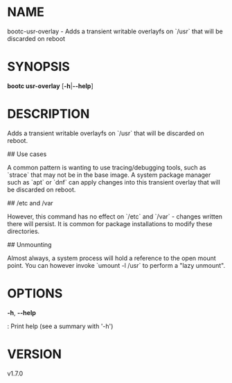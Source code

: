 # NAME

bootc-usr-overlay - Adds a transient writable overlayfs on \`/usr\` that
will be discarded on reboot

# SYNOPSIS

**bootc usr-overlay** \[**-h**\|**\--help**\]

# DESCRIPTION

Adds a transient writable overlayfs on \`/usr\` that will be discarded
on reboot.

\## Use cases

A common pattern is wanting to use tracing/debugging tools, such as
\`strace\` that may not be in the base image. A system package manager
such as \`apt\` or \`dnf\` can apply changes into this transient overlay
that will be discarded on reboot.

\## /etc and /var

However, this command has no effect on \`/etc\` and \`/var\` - changes
written there will persist. It is common for package installations to
modify these directories.

\## Unmounting

Almost always, a system process will hold a reference to the open mount
point. You can however invoke \`umount -l /usr\` to perform a \"lazy
unmount\".

# OPTIONS

**-h**, **\--help**

:   Print help (see a summary with \'-h\')

# VERSION

v1.7.0
